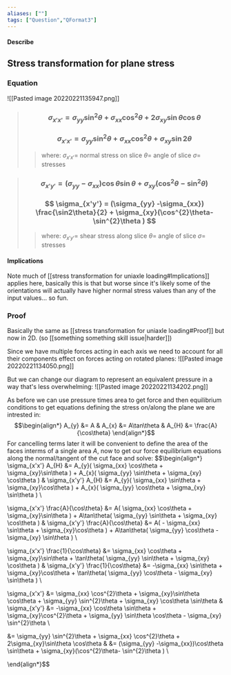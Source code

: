 ```yaml
---
aliases: [""]
tags: ["Question","QFormat3"]
---
```


#### Describe
## Stress transformation for plane stress
### Equation
![[Pasted image 20220221135947.png]]

> ### $$ \sigma_{x'x'} = \sigma_{yy} \sin^{2}\theta + \sigma_{xx} \cos^{2}\theta + 2\sigma_{xy}\sin\theta \cos\theta $$ 
> ### $$ \sigma_{x'x'} = \sigma_{yy} \sin^{2}\theta + \sigma_{xx} \cos^{2}\theta + \sigma_{xy} \sin2\theta $$ 
>> where:
>> $\sigma_{x'x'}=$ normal stress on slice 
>> $\theta=$ angle of slice
>> $\sigma=$ stresses

> ### $$ \sigma_{x'y'} = (\sigma_{yy} -\sigma_{xx})\cos\theta \sin\theta  + \sigma_{xy}(\cos^{2}\theta- \sin^{2}\theta ) $$ 
> ### $$ \sigma_{x'y'} = (\sigma_{yy} -\sigma_{xx}) \frac{\sin2\theta}{2}  + \sigma_{xy}(\cos^{2}\theta- \sin^{2}\theta ) $$ 
>> where:
>> $\sigma_{x'y'}=$ shear stress along slice 
>> $\theta=$ angle of slice
>> $\sigma=$ stresses

#### Implications

Note much of [[stress transformation for uniaxle loading#Implications]] applies here, basically this is that but worse since it's likely some of the orientations will actually have higher normal stress values than any of the input values... so fun.

### Proof
Basically the same as [[stress transformation for uniaxle loading#Proof]] but now in 2D. (so [[something something skill issue|harder]])

Since we have multiple forces acting in each axis we need to account for all their components effect on forces acting on rotated planes:
![[Pasted image 20220221134050.png]]

But we can change our diagram to represent an equivalent pressure in a way that's less overwhelming:
![[Pasted image 20220221134202.png]]

As before we can use pressure times area to get force and then equilibrium conditions to get equations defining the stress on/along the plane we are intrested in:
$$\begin{align*}
A_{y} &= A & A_{x} &= A\tan\theta & A_{H} &= \frac{A}{\cos\theta} 
\end{align*}$$
For cancelling terms later it will be convenient to define the area of the faces interms of a single area $A$, now to get our force equilibrium equations along the normal/tangent of the cut face and solve:
$$\begin{align*}
\sigma_{x'x'} A_{H} &= A_{y}( \sigma_{xx} \cos\theta + \sigma_{xy}\sin\theta ) + A_{x}( \sigma_{yy} \sin\theta + \sigma_{xy} \cos\theta ) &
\sigma_{x'y'} A_{H} &= A_{y}( \sigma_{xx} \sin\theta + \sigma_{xy}\cos\theta ) + A_{x}( \sigma_{yy} \cos\theta + \sigma_{xy} \sin\theta ) \\

\sigma_{x'x'} \frac{A}{\cos\theta} &= A( \sigma_{xx} \cos\theta + \sigma_{xy}\sin\theta ) + A\tan\theta( \sigma_{yy} \sin\theta + \sigma_{xy} \cos\theta ) &
\sigma_{x'y'} \frac{A}{\cos\theta} &= A( - \sigma_{xx} \sin\theta + \sigma_{xy}\cos\theta ) + A\tan\theta( \sigma_{yy} \cos\theta - \sigma_{xy} \sin\theta ) \\

\sigma_{x'x'} \frac{1}{\cos\theta} &=  \sigma_{xx} \cos\theta + \sigma_{xy}\sin\theta  + \tan\theta( \sigma_{yy} \sin\theta + \sigma_{xy} \cos\theta ) &
\sigma_{x'y'} \frac{1}{\cos\theta} &= -\sigma_{xx} \sin\theta + \sigma_{xy}\cos\theta  + \tan\theta( \sigma_{yy} \cos\theta - \sigma_{xy} \sin\theta ) \\

\sigma_{x'x'} &=  \sigma_{xx} \cos^{2}\theta + \sigma_{xy}\sin\theta \cos\theta  + \sigma_{yy} \sin^{2}\theta + \sigma_{xy} \cos\theta \sin\theta &
\sigma_{x'y'} &= -\sigma_{xx} \cos\theta \sin\theta + \sigma_{xy}\cos^{2}\theta  + \sigma_{yy} \sin\theta \cos\theta - \sigma_{xy} \sin^{2}\theta  \\

 &=  \sigma_{yy} \sin^{2}\theta + \sigma_{xx} \cos^{2}\theta + 2\sigma_{xy}\sin\theta \cos\theta  &
 &= (\sigma_{yy} -\sigma_{xx})\cos\theta \sin\theta  + \sigma_{xy}(\cos^{2}\theta- \sin^{2}\theta )    \\

\end{align*}$$